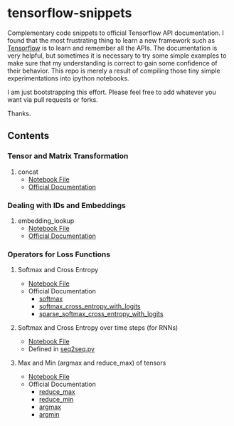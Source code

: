 # tensorflow-snippets
Complementary code snippets to official Tensorflow API documentation. I found that the most frustrating thing to learn a new framework such as [Tensorflow](https://www.tensorflow.org/versions/r0.7/api_docs/index.html) is to learn and remember all the APIs. The documentation is very helpful, but sometimes it is necessary to try some simple examples to make sure that my understanding is correct to gain some confidence of their behavior. This repo is merely a result of compiling those tiny simple experimentations into ipython notebooks.

I am just bootstrapping this effort. Please feel free to add whatever you want via pull requests or forks.

Thanks.

## Contents

### Tensor and Matrix Transformation

1. concat
   * [Notebook File](https://github.com/breakds/tensorflow-snippets/tree/master/snippets/concat.ipynb)
   * [Official Documentation](https://www.tensorflow.org/versions/r0.7/api_docs/python/array_ops.html#concat)

### Dealing with IDs and Embeddings

1. embedding_lookup
   * [Notebook File](https://github.com/breakds/tensorflow-snippets/tree/master/snippets/embedding_lookup.ipynb)
   * [Official Documentation](https://www.tensorflow.org/versions/r0.7/api_docs/python/nn.html#embedding_lookup)

### Operators for Loss Functions

1. Softmax and Cross Entropy
   *   [Notebook File](https://github.com/breakds/tensorflow-snippets/tree/master/snippets/softmax_and_cross_entropy.ipynb)
   *   Official Documentation
       * [softmax](https://www.tensorflow.org/versions/r0.7/api_docs/python/nn.html#softmax)
       * [softmax_cross_entropy_with_logits](https://www.tensorflow.org/versions/r0.7/api_docs/python/nn.html#softmax_cross_entropy_with_logits)
       * [sparse_softmax_cross_entropy_with_logits](https://www.tensorflow.org/versions/r0.7/api_docs/python/nn.html#softmax_cross_entropy_with_logits)
2. Softmax and Cross Entropy over time steps (for RNNs)
   *   [Notebook File](https://github.com/breakds/tensorflow-snippets/tree/master/snippets/sequence_loss_by_example.ipynb)
   *   Defined in [seq2seq.py](https://github.com/tensorflow/tensorflow/blob/master/tensorflow/python/ops/seq2seq.py)

3. Max and Min (argmax and reduce_max) of tensors
   *   [Notebook File](https://github.com/breakds/tensorflow-snippets/tree/master/snippets/reduce_max_and_argmax.ipynb)
   *   Official Documentation
       *   [reduce_max](https://www.tensorflow.org/versions/r0.7/api_docs/python/math_ops.html#reduce_max)
       *   [reduce_min](https://www.tensorflow.org/versions/r0.7/api_docs/python/math_ops.html#reduce_min)
       *   [argmax](https://www.tensorflow.org/versions/r0.7/api_docs/python/math_ops.html#argmax)
       *   [argmin](https://www.tensorflow.org/versions/r0.7/api_docs/python/math_ops.html#argmin)
